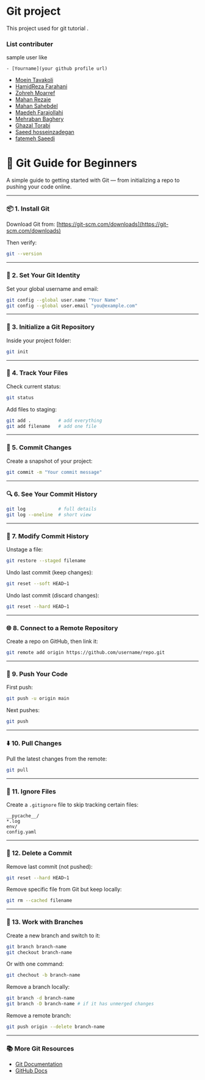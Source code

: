 # Git project 

This project used for git tutorial . 

### List contributer 

sample user like

 `- [Yourname](your github profile url)`

- [Moein Tavakoli]( https://github.com/MoeinTavakoli )
- [HamidReza Farahani]( https://github.com/hr-farahani )
- [Zohreh Moarref]( https://github.com/moarref93 )
- [ Mahan Rezaie ]( https://github.com/mahanrezaie )
- [Mahan Sahebdel](https://github.com/mahansahebdel)
- [Maedeh Farajollahi](https://github.com/MaedehFarajollahi/)
- [Mehraban Baghery](https://github.com/Mehrabanbaghery)
- [Ghazal Torabi](https://github.com/Ghazal070)
- [Saeed hosseinzadegan](https://github.com/seezdah)
- [fatemeh Saeedi](https://github.com/Fatush-Saeedi)
# 🚀 Git Guide for Beginners

A simple guide to getting started with Git — from initializing a repo to pushing your code online.

---

### 📦 1. Install Git

Download Git from: [https://git-scm.com/downloads](https://git-scm.com/downloads)

Then verify:

```bash
git --version
```

---

### 🔧 2. Set Your Git Identity

Set your global username and email:

```bash
git config --global user.name "Your Name"
git config --global user.email "you@example.com"
```

---

### 📁 3. Initialize a Git Repository

Inside your project folder:

```bash
git init
```

---

### 📄 4. Track Your Files

Check current status:

```bash
git status
```

Add files to staging:

```bash
git add .          # add everything
git add filename   # add one file
```

---

### 💬 5. Commit Changes

Create a snapshot of your project:

```bash
git commit -m "Your commit message"
```

---

### 🔍 6. See Your Commit History

```bash
git log            # full details
git log --oneline  # short view
```

---

### 🔁 7. Modify Commit History

Unstage a file:

```bash
git restore --staged filename
```

Undo last commit (keep changes):

```bash
git reset --soft HEAD~1
```

Undo last commit (discard changes):

```bash
git reset --hard HEAD~1
```

---

### 🌐 8. Connect to a Remote Repository

Create a repo on GitHub, then link it:

```bash
git remote add origin https://github.com/username/repo.git
```

---

### 🚚 9. Push Your Code

First push:

```bash
git push -u origin main
```

Next pushes:

```bash
git push
```

---

### ⬇️ 10. Pull Changes

Pull the latest changes from the remote:

```bash
git pull
```

---

### 🚫 11. Ignore Files

Create a `.gitignore` file to skip tracking certain files:

```text
__pycache__/
*.log
env/
config.yaml
```

---

### 🧼 12. Delete a Commit

Remove last commit (not pushed):

```bash
git reset --hard HEAD~1
```

Remove specific file from Git but keep locally:

```bash
git rm --cached filename
```

---

### 🌿 13. Work with Branches

Create a new branch and switch to it:

```bash
git branch branch-name
git checkout branch-name
```

Or with one command:

```bash
git chechout -b branch-name
```

Remove a branch locally:

```bash
git branch -d branch-name
git branch -D branch-name # if it has unmerged changes
```

Remove a remote branch:

```bash
git push origin --delete branch-name
```

---

### 📚 More Git Resources

- [Git Documentation](https://git-scm.com/doc)
- [GitHub Docs](https://docs.github.com/en/get-started)

